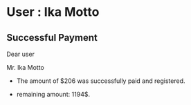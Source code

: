 User : Ika Motto
=============

Successful Payment
---------------------

Dear user

Mr. Ika Motto

* The amount of $206 was successfully paid and registered.
* remaining amount: 1194$.

  
  
  ##
